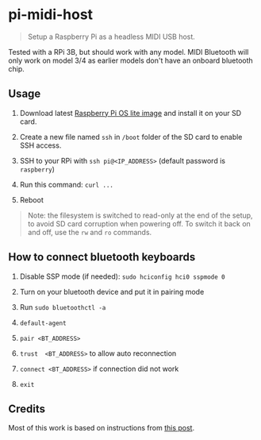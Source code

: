 # pi-midi-host

> Setup a Raspberry Pi as a headless MIDI USB host.

Tested with a RPi 3B, but should work with any model. MIDI Bluetooth will only work on model 3/4 as earlier models don't have an onboard bluetooth chip.

## Usage

1. Download latest [Raspberry Pi OS lite image](https://downloads.raspberrypi.org/raspios_lite_armhf/images/) and install it on your SD card.

1. Create a new file named `ssh` in `/boot` folder of the SD card to enable SSH access.

1. SSH to your RPi with `ssh pi@<IP_ADDRESS>` (default password is `raspberry`)

1. Run this command: `curl ...`

1. Reboot

> Note: the filesystem is switched to read-only at the end of the setup, to avoid SD card corruption when powering off. To switch it back on and off, use the `rw` and `ro` commands.

## How to connect bluetooth keyboards

1. Disable SSP mode (if needed): `sudo hciconfig hci0 sspmode 0`

1. Turn on your bluetooth device and put it in pairing mode

1. Run `sudo bluetoothctl -a`

1. `default-agent`

1. `pair <BT_ADDRESS>`

1. `trust  <BT_ADDRESS>` to allow auto reconnection

1. `connect <BT_ADDRESS>` if connection did not work

1. `exit`

## Credits

Most of this work is based on instructions from [this post](https://neuma.studio/rpi-midi-complete.html).
